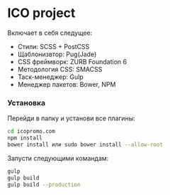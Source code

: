 # ICO project

Включает в себя следущее:

- Стили: SCSS + PostCSS
- Щаблонизвтор: Pug(Jade)
- CSS фреймворк: ZURB Foundation 6
- Методология CSS: SMACSS
- Таск-менеджер: Gulp
- Менеджер пакетов: Bower, NPM

### Установка

Перейди в папку и установи все плагины:

```bash
cd icopromo.com
npm install
bower install или sudo bower install --allow-root
```

Запусти следующими командам:
```bash
gulp
gulp build
gulp build --production
```
